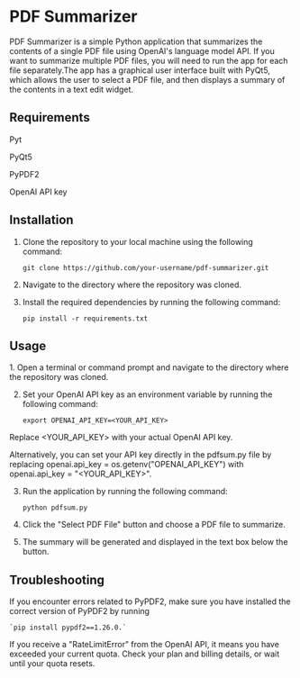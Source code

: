 <H1>PDF Summarizer</h1>

PDF Summarizer is a simple Python application that summarizes the contents of a single PDF file using OpenAI's language model API. If you want to summarize multiple PDF files, you will need to run the app for each file separately.The app has a graphical user interface built with PyQt5, which allows the user to select a PDF file, and then displays a summary of the contents in a text edit widget. 

<h2>Requirements</h2>

Pyt

PyQt5

PyPDF2

OpenAI API key


<h2>Installation</h2>

1. Clone the repository to your local machine using the following command:

     `git clone https://github.com/your-username/pdf-summarizer.git`

2. Navigate to the directory where the repository was cloned.

3. Install the required dependencies by running the following command:

     `pip install -r requirements.txt`

<h2>Usage</h2>
1. Open a terminal or command prompt and navigate to the directory where the repository was cloned.

2. Set your OpenAI API key as an environment variable by running the following command:

      `export OPENAI_API_KEY=<YOUR_API_KEY>`

Replace <YOUR_API_KEY> with your actual OpenAI API key.

Alternatively, you can set your API key directly in the pdfsum.py file by replacing     openai.api_key = os.getenv("OPENAI_API_KEY") with openai.api_key = "<YOUR_API_KEY>".

3. Run the application by running the following command:

      `python pdfsum.py`
    
4. Click the "Select PDF File" button and choose a PDF file to summarize.

5. The summary will be generated and displayed in the text box below the button.

<h2>Troubleshooting</h2>

If you encounter errors related to PyPDF2, make sure you have installed the correct version of PyPDF2 by running 

    `pip install pypdf2==1.26.0.`
    

If you receive a "RateLimitError" from the OpenAI API, it means you have exceeded your current quota. Check your plan and billing details, or wait until your quota resets.
